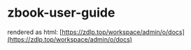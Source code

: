# zbook-user-guide

rendered as html: [https://zdlp.top/workspace/admin/o/docs](https://zdlp.top/workspace/admin/o/docs)
